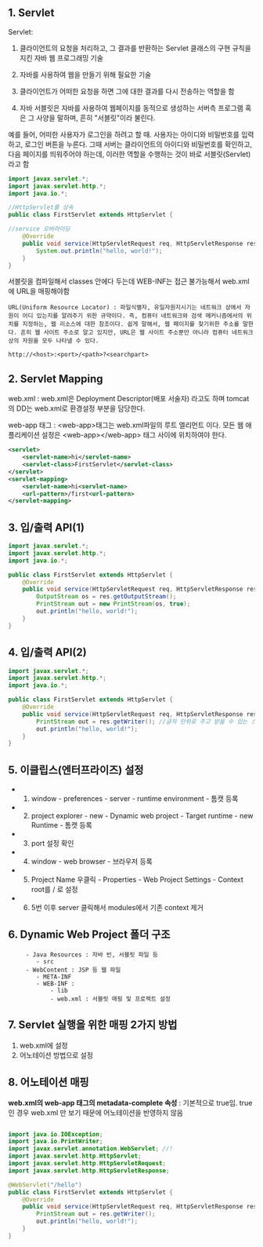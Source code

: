 ## 1. Servlet

Servlet:

1.  클라이언트의 요청을 처리하고, 그 결과를 반환하는 Servlet 클래스의 구현 규칙을 지킨 자바 웹 프로그래밍 기술

2.  자바를 사용하여 웹을 만들기 위해 필요한 기술

3.  클라이언트가 어떠한 요청을 하면 그에 대한 결과를 다시 전송하는 역할을 함

4.  자바 서블릿은 자바를 사용하여 웹페이지를 동적으로 생성하는 서버측 프로그램 혹은 그 사양을 말하며, 흔히 "서블릿"이라 불린다.

예를 들어, 어떠한 사용자가 로그인을 하려고 할 때. 사용자는 아이디와 비밀번호를 입력하고, 로그인 버튼을 누른다. 그때 서버는 클라이언트의 아이디와 비밀번호를 확인하고, 다음 페이지를 띄워주어야 하는데, 이러한 역할을 수행하는 것이 바로 서블릿(Servlet)라고 함

```java
import javax.servlet.*;
import javax.servlet.http.*;
import java.io.*;

//HttpServlet를 상속
public class FirstServlet extends HttpServlet {

//service 오버라이딩
    @Override
    public void service(HttpServletRequest req, HttpServletResponse res) throws ServletException, IOException {
        System.out.println("hello, world!");
    }
}

```

서블릿을 컴파일해서 classes 안에다 두는데 WEB-INF는 접근 불가능해서 web.xml에
URL을 매핑해야함

```
URL(Uniform Resource Locator) : 파일식별자, 유일자원지시기는 네트워크 상에서 자원이 어디 있는지를 알려주기 위한 규약이다. 즉, 컴퓨터 네트워크와 검색 메커니즘에서의 위치를 지정하는, 웹 리소스에 대한 참조이다. 쉽게 말해서, 웹 페이지를 찾기위한 주소를 말한다. 흔히 웹 사이트 주소로 알고 있지만, URL은 웹 사이트 주소뿐만 아니라 컴퓨터 네트워크상의 자원을 모두 나타낼 수 있다.

http://<host>:<port>/<path>?<searchpart>
```

## 2. Servlet Mapping

web.xml : web.xml은 Deployment Descriptor(배포 서술자) 라고도 하며 tomcat의 DD는 web.xml로 환경설정 부분을 담당한다.

web-app 태그 : \<web-app>태그는 web.xml파일의 루트 엘리먼트 이다. 모든 웹 애플리케이션 설정은
\<web-app>\</web-app> 태그 사이에 위치하여야 한다.

```xml
<servlet>
    <servlet-name>hi</servlet-name>
    <servlet-class>FirstServlet</servlet-class>
</servlet>
<servlet-mapping>
    <servlet-name>hi<servlet-name>
    <url-pattern>/first<url-pattern>
</servlet-mapping>
```

## 3. 입/출력 API(1)

```java
import javax.servlet.*;
import javax.servlet.http.*;
import java.io.*;

public class FirstServlet extends HttpServlet {
    @Override
    public void service(HttpServletRequest req, HttpServletResponse res) throws ServletException, IOException {
        OutputStream os = res.getOutputStream();
        PrintStream out = new PrintStream(os, true);
        out.println("hello, world!");
    }
}

```

## 4. 입/출력 API(2)

```java
import javax.servlet.*;
import javax.servlet.http.*;
import java.io.*;

public class FirstServlet extends HttpServlet {
    @Override
    public void service(HttpServletRequest req, HttpServletResponse res) throws ServletException, IOException {
        PrintStream out = res.getWriter(); //글자 단위로 주고 받을 수 있는 스트림
        out.println("hello, world!");
    }
}

```

## 5. 이클립스(엔터프라이즈) 설정

- 1. window - preferences - server - runtime environment - 톰캣 등록
- 2. project explorer - new - Dynamic web project - Target runtime - new Runtime - 톰캣 등록
- 3. port 설정 확인
- 4. window - web browser - 브라우저 등록
- 5. Project Name 우클릭 - Properties - Web Project Settings - Context root를 / 로 설정
- 6. 5번 이후 server 클릭해서 modules에서 기존 context 제거

## 6. Dynamic Web Project 폴더 구조

```
     - Java Resources : 자바 빈, 서블릿 파일 등
        - src
     - WebContent : JSP 등 웹 파일
        - META-INF
        - WEB-INF :
            - lib
            - web.xml : 서블릿 매핑 및 프로젝트 설정
```

## 7. Servlet 실행을 위한 매핑 2가지 방법

1. web.xml에 설정
2. 어노테이션 방법으로 설정

## 8. 어노테이션 매핑

**web.xml의 web-app 태그의 metadata-complete 속성** : 기본적으로 true임. true 인 경우 web.xml 만 보기 때문에
어노테이션을 반영하지 않음

```java

import java.io.IOException;
import java.io.PrintWriter;
import javax.servlet.annotation.WebServlet; //!
import javax.servlet.http.HttpServlet;
import javax.servlet.http.HttpServletRequest;
import javax.servlet.http.HttpServletResponse;

@WebServlet("/hello")
public class FirstServlet extends HttpServlet {
    @Override
    public void service(HttpServletRequest req, HttpServletResponse res) throws ServletException, IOException {
        PrintStream out = res.getWriter();
        out.println("hello, world!");
    }
}

```
